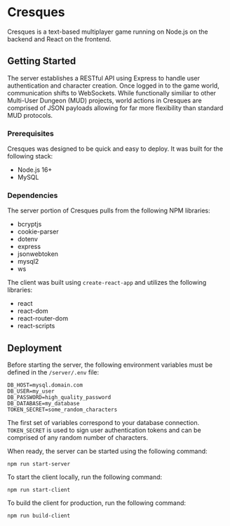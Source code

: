 # Cresques

Cresques is a text-based multiplayer game running on Node.js on the backend and React on the frontend.

## Getting Started

The server establishes a RESTful API using Express to handle user authentication and character creation. Once logged in to the game world, communication shifts to WebSockets. While functionally similiar to other Multi-User Dungeon (MUD) projects, world actions in Cresques are comprised of JSON payloads allowing for far more flexibility than standard MUD protocols.

### Prerequisites

Cresques was designed to be quick and easy to deploy. It was built for the following stack:

- Node.js 16+
- MySQL

### Dependencies

The server portion of Cresques pulls from the following NPM libraries:

- bcryptjs
- cookie-parser
- dotenv
- express
- jsonwebtoken
- mysql2
- ws

The client was built using `create-react-app` and utilizes the following libraries:

- react
- react-dom
- react-router-dom
- react-scripts

## Deployment

Before starting the server, the following environment variables must be defined in the `/server/.env` file:

```
DB_HOST=mysql.domain.com
DB_USER=my_user
DB_PASSWORD=high_quality_password
DB_DATABASE=my_database
TOKEN_SECRET=some_random_characters
```

The first set of variables correspond to your database connection. `TOKEN_SECRET` is used to sign user authentication tokens and can be comprised of any random number of characters.

When ready, the server can be started using the following command:

```
npm run start-server
```

To start the client locally, run the following command:

```
npm run start-client
```

To build the client for production, run the following command:

```
npm run build-client
```